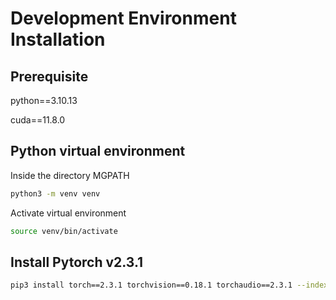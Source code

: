 # Development Environment Installation

## Prerequisite

python==3.10.13

cuda==11.8.0

## Python virtual environment

Inside the directory MGPATH

```bash
python3 -m venv venv
```

Activate virtual environment

```bash
source venv/bin/activate
```

## Install Pytorch v2.3.1

```bash
pip3 install torch==2.3.1 torchvision==0.18.1 torchaudio==2.3.1 --index-url https://download.pytorch.org/whl/cu118
```
